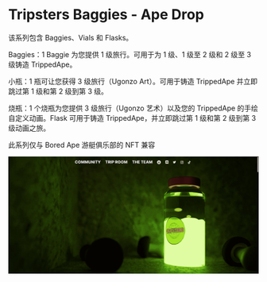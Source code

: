 # Tripsters Baggies - Ape Drop

该系列包含 Baggies、Vials 和 Flasks。

Baggies：1 Baggie 为您提供 1 级旅行。可用于为 1 级、1 级至 2 级和 2 级至 3 级铸造 TrippedApe。

小瓶：1 瓶可让您获得 3 级旅行（Ugonzo Art）。可用于铸造 TrippedApe 并立即跳过第 1 级和第 2 级到第 3 级。

烧瓶：1 个烧瓶为您提供 3 级旅行（Ugonzo 艺术）以及您的 TrippedApe 的手绘自定义动画。Flask 可用于铸造 TrippedApe，并立即跳过第 1 级和第 2 级到第 3 级动画之旅。

此系列仅与 Bored Ape 游艇俱乐部的 NFT 兼容

![nft](41321313_new.png)
